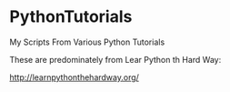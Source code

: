 PythonTutorials
===============

My Scripts From Various Python Tutorials


These are predominately from Lear Python th Hard Way:

http://learnpythonthehardway.org/
